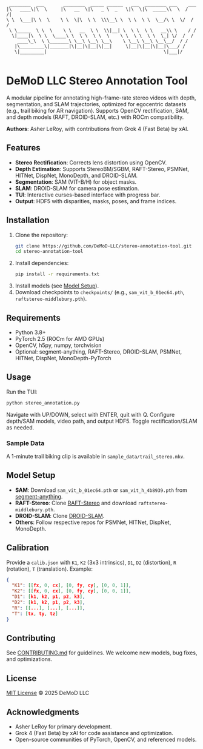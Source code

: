 ```
 ________  ___       ________  _____ ______   ___  ________ ___    ___ 
|\   ____\|\  \     |\   __  \|\   _ \  _   \|\  \|\  _____\\  \  /  /|
\ \  \___|\ \  \    \ \  \|\  \ \  \\\__\ \  \ \  \ \  \__/\ \  \/  / /
 \ \_____  \ \  \    \ \   __  \ \  \\|__| \  \ \  \ \   __\\ \    / / 
  \|____|\  \ \  \____\ \  \ \  \ \  \    \ \  \ \  \ \  \_| \/  /  /  
    ____\_\  \ \_______\ \__\ \__\ \__\    \ \__\ \__\ \__\__/  / /    
   |\_________\|_______|\|__|\|__|\|__|     \|__|\|__|\|__|\___/ /     
   \|_________|                                           \|___|/      
                                                                       
```
# DeMoD LLC Stereo Annotation Tool

A modular pipeline for annotating high-frame-rate stereo videos with depth, segmentation, and SLAM trajectories, optimized for egocentric datasets (e.g., trail biking for AR navigation). Supports OpenCV rectification, SAM, and depth models (RAFT, DROID-SLAM, etc.) with ROCm compatibility.

**Authors**: Asher LeRoy, with contributions from Grok 4 (Fast Beta) by xAI.

## Features
- **Stereo Rectification**: Corrects lens distortion using OpenCV.
- **Depth Estimation**: Supports StereoBM/SGBM, RAFT-Stereo, PSMNet, HITNet, DispNet, MonoDepth, and DROID-SLAM.
- **Segmentation**: SAM (VIT-B/H) for object masks.
- **SLAM**: DROID-SLAM for camera pose estimation.
- **TUI**: Interactive curses-based interface with progress bar.
- **Output**: HDF5 with disparities, masks, poses, and frame indices.

## Installation
1. Clone the repository:
   ```bash
   git clone https://github.com/DeMoD-LLC/stereo-annotation-tool.git
   cd stereo-annotation-tool
   ```
2. Install dependencies:
   ```bash
   pip install -r requirements.txt
   ```
3. Install models (see [Model Setup](#model-setup)).
4. Download checkpoints to `checkpoints/` (e.g., `sam_vit_b_01ec64.pth`, `raftstereo-middlebury.pth`).

## Requirements
- Python 3.8+
- PyTorch 2.5 (ROCm for AMD GPUs)
- OpenCV, h5py, numpy, torchvision
- Optional: segment-anything, RAFT-Stereo, DROID-SLAM, PSMNet, HITNet, DispNet, MonoDepth-PyTorch

## Usage
Run the TUI:
```bash
python stereo_annotation.py
```
Navigate with UP/DOWN, select with ENTER, quit with Q. Configure depth/SAM models, video path, and output HDF5. Toggle rectification/SLAM as needed.

### Sample Data
A 1-minute trail biking clip is available in `sample_data/trail_stereo.mkv`.

## Model Setup
- **SAM**: Download `sam_vit_b_01ec64.pth` or `sam_vit_h_4b8939.pth` from [segment-anything](https://github.com/facebookresearch/segment-anything).
- **RAFT-Stereo**: Clone [RAFT-Stereo](https://github.com/princeton-vl/RAFT-Stereo) and download `raftstereo-middlebury.pth`.
- **DROID-SLAM**: Clone [DROID-SLAM](https://github.com/princeton-vl/DROID-SLAM).
- **Others**: Follow respective repos for PSMNet, HITNet, DispNet, MonoDepth.

## Calibration
Provide a `calib.json` with `K1`, `K2` (3x3 intrinsics), `D1`, `D2` (distortion), `R` (rotation), `T` (translation). Example:
```json
{
  "K1": [[fx, 0, cx], [0, fy, cy], [0, 0, 1]],
  "K2": [[fx, 0, cx], [0, fy, cy], [0, 0, 1]],
  "D1": [k1, k2, p1, p2, k3],
  "D2": [k1, k2, p1, p2, k3],
  "R": [[...], [...], [...]],
  "T": [tx, ty, tz]
}
```

## Contributing
See [CONTRIBUTING.md](CONTRIBUTING.md) for guidelines. We welcome new models, bug fixes, and optimizations.

## License
[MIT License](LICENSE) © 2025 DeMoD LLC

## Acknowledgments
- Asher LeRoy for primary development.
- Grok 4 (Fast Beta) by xAI for code assistance and optimization.
- Open-source communities of PyTorch, OpenCV, and referenced models.
